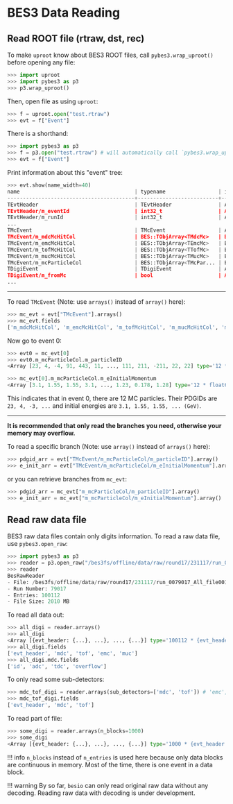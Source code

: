 # BES3 Data Reading

## Read ROOT file (rtraw, dst, rec)

To make `uproot` know about BES3 ROOT files,  call `pybes3.wrap_uproot()` before opening any file:

```python
>>> import uproot
>>> import pybes3 as p3
>>> p3.wrap_uproot()
```

Then, open file as using `uproot`:

```python
>>> f = uproot.open("test.rtraw")
>>> evt = f["Event"]
```

There is a shorthand:

```python
>>> import pybes3 as p3
>>> f = p3.open("test.rtraw") # will automatically call `pybes3.wrap_uproot()`
>>> evt = f["Event"]
```

Print information about this "event" tree:

```python
>>> evt.show(name_width=40)
name                                     | typename                 | interpretation                
-----------------------------------------+--------------------------+-------------------------------
TEvtHeader                               | TEvtHeader               | AsGroup(<TBranchElement 'TE...
TEvtHeader/m_eventId                     | int32_t                  | AsDtype('>i4')
TEvtHeader/m_runId                       | int32_t                  | AsDtype('>i4')
...
TMcEvent                                 | TMcEvent                 | AsGroup(<TBranchElement 'TM...
TMcEvent/m_mdcMcHitCol                   | BES::TObjArray<TMdcMc>   | BES::As(BES::TObjArray<TMdc...
TMcEvent/m_emcMcHitCol                   | BES::TObjArray<TEmcMc>   | BES::As(BES::TObjArray<TEmc...
TMcEvent/m_tofMcHitCol                   | BES::TObjArray<TTofMc>   | BES::As(BES::TObjArray<TTof...
TMcEvent/m_mucMcHitCol                   | BES::TObjArray<TMucMc>   | BES::As(BES::TObjArray<TMuc...
TMcEvent/m_mcParticleCol                 | BES::TObjArray<TMcPar... | BES::As(BES::TObjArray<TMcP...
TDigiEvent                               | TDigiEvent               | AsGroup(<TBranchElement 'TD...
TDigiEvent/m_fromMc                      | bool                     | AsDtype('bool')
...
```

---

To read `TMcEvent` (Note: use `arrays()` instead of `array()` here):

```python
>>> mc_evt = evt["TMcEvent"].arrays()
>>> mc_evt.fields
['m_mdcMcHitCol', 'm_emcMcHitCol', 'm_tofMcHitCol', 'm_mucMcHitCol', 'm_mcParticleCol']
```

Now go to event 0:

```python
>>> evt0 = mc_evt[0]
>>> evt0.m_mcParticleCol.m_particleID
<Array [23, 4, -4, 91, 443, 11, ..., 111, 211, -211, 22, 22] type='12 * int32'>

>>> mc_evt[0].m_mcParticleCol.m_eInitialMomentum
<Array [3.1, 1.55, 1.55, 3.1, ..., 1.23, 0.178, 1.28] type='12 * float64'>
```

This indicates that in event 0, there are 12 MC particles. Their PDGIDs are `23, 4, -3, ...` and initial energies are `3.1, 1.55, 1.55, ... (GeV)`.

---

**It is recommended that only read the branches you need, otherwise your memory may overflow.** 

To read a specific branch (Note: use `array()` instead of `arrays()` here):

```python
>>> pdgid_arr = evt["TMcEvent/m_mcParticleCol/m_particleID"].array()
>>> e_init_arr = evt["TMcEvent/m_mcParticleCol/m_eInitialMomentum"].array()
```

or you can retrieve branches from `mc_evt`:

```python
>>> pdgid_arr = mc_evt["m_mcParticleCol/m_particleID"].array()
>>> e_init_arr = mc_evt["m_mcParticleCol/m_eInitialMomentum"].array()
```

## Read raw data file

BES3 raw data files contain only digits information. To read a raw data file, use `pybes3.open_raw`:

```python
>>> import pybes3 as p3
>>> reader = p3.open_raw("/bes3fs/offline/data/raw/round17/231117/run_0079017_All_file001_SFO-1.raw")
>>> reader
BesRawReader
- File: /bes3fs/offline/data/raw/round17/231117/run_0079017_All_file001_SFO-1.raw
- Run Number: 79017
- Entries: 100112
- File Size: 2010 MB
```

To read all data out:

```python
>>> all_digi = reader.arrays()
>>> all_digi
<Array [{evt_header: {...}, ...}, ..., {...}] type='100112 * {evt_header: {...'>
>>> all_digi.fields
['evt_header', 'mdc', 'tof', 'emc', 'muc']
>>> all_digi.mdc.fields
['id', 'adc', 'tdc', 'overflow']
```

To only read some sub-detectors:

```python
>>> mdc_tof_digi = reader.arrays(sub_detectors=['mdc', 'tof']) # 'emc', 'muc' are also available
>>> mdc_tof_digi.fields
['evt_header', 'mdc', 'tof']
```

To read part of file:

```python
>>> some_digi = reader.arrays(n_blocks=1000)
>>> some_digi
<Array [{evt_header: {...}, ...}, ..., {...}] type='1000 * {evt_header: {ev...'>
```

!!! info
    `n_blocks` instead of `n_entries` is used here because only data blocks are continuous in memory. Most of the time, there is one event in a data block.

!!! warning
    By so far, `besio` can only read original raw data without any decoding. Reading raw data with decoding is under development.
